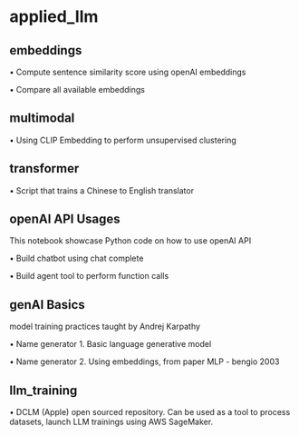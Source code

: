 # applied_llm

## embeddings
• Compute sentence similarity score using openAI embeddings

• Compare all available embeddings

## multimodal
• Using CLIP Embedding to perform unsupervised clustering

## transformer
• Script that trains a Chinese to English translator

## openAI API Usages
This notebook showcase Python code on how to use openAI API

• Build chatbot using chat complete

• Build agent tool to perform function calls

## genAI Basics

model training practices taught by Andrej Karpathy

• Name generator 1. Basic language generative model

• Name generator 2. Using embeddings, from paper MLP - bengio 2003

## llm_training

• DCLM (Apple) open sourced repository. Can be used as a tool to process datasets, launch LLM trainings using AWS SageMaker.
